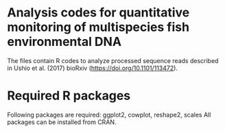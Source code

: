 # Analysis codes for quantitative monitoring of multispecies fish environmental DNA
The files contain R codes to analyze processed sequence reads described in Ushio et al. (2017) bioRxiv (https://doi.org/10.1101/113472).

# Required R packages
Following packages are required: ggplot2, cowplot, reshape2, scales
All packages can be installed from CRAN.
